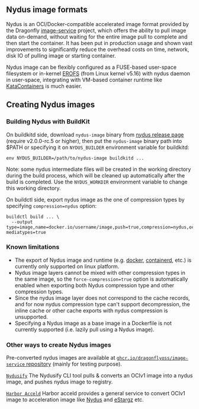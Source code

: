## Nydus image formats

Nydus is an OCI/Docker-compatible accelerated image format provided by the Dragonfly [image-service](https://github.com/dragonflyoss/image-service) project, which offers the ability to pull image data on-demand, without waiting for the entire image pull to complete and then start the container. It has been put in production usage and shown vast improvements to significantly reduce the overhead costs on time, network, disk IO of pulling image or starting container.

Nydus image can be flexibly configured as a FUSE-based user-space filesystem or in-kernel [EROFS](https://www.kernel.org/doc/html/latest/filesystems/erofs.html) (from Linux kernel v5.16) with nydus daemon in user-space, integrating with VM-based container runtime like [KataContainers](https://katacontainers.io/) is much easier.

## Creating Nydus images

### Building Nydus with BuildKit

On buildkitd side, download `nydus-image` binary from [nydus release page](https://github.com/dragonflyoss/image-service/releases) (require v2.0.0-rc.5 or higher), then put the `nydus-image` binary path into $PATH or specifying it on `NYDUS_BUILDER` environment variable for buildkitd:

```
env NYDUS_BUILDER=/path/to/nydus-image buildkitd ...
```

Note: some nydus intermediate files will be created in the working directory during the build process, which will be cleaned up automatically after the build is completed. Use the `NYDUS_WORKDIR` environment variable to change this working directory.

On buildctl side, export nydus image as the one of compression types by specifying `compression=nydus` option:

```
buildctl build ... \
  --output type=image,name=docker.io/username/image,push=true,compression=nydus,oci-mediatypes=true
```

### Known limitations

- The export of Nydus image and runtime (e.g. [docker](https://github.com/dragonflyoss/image-service/tree/master/contrib/docker-nydus-graphdriver), [containerd](https://github.com/containerd/nydus-snapshotter), etc.) is currently only supported on linux platform.
- Nydus image layers cannot be mixed with other compression types in the same image, so the `force-compression=true` option is automatically enabled when exporting both Nydus compression type and other compression types.
- Since the nydus image layer does not correspond to the cache records, and for now nydus compression type can't support decompression, the inline cache or other cache exports with nydus compression is unsupported.
- Specifying a Nydus image as a base image in a Dockerfile is not currently supported (i.e. lazily pull using a Nydus image).

### Other ways to create Nydus images

Pre-converted nydus images are available at [`ghcr.io/dragonflyoss/image-service` repository](https://github.com/orgs/dragonflyoss/packages?ecosystem=container) (mainly for testing purpose).

[`Nydusify`](https://github.com/dragonflyoss/image-service/blob/master/docs/nydusify.md) The Nydusify CLI tool pulls & converts an OCIv1 image into a nydus image, and pushes nydus image to registry.

[`Harbor Acceld`](https://github.com/goharbor/acceleration-service) Harbor acceld provides a general service to convert OCIv1 image to acceleration image like [Nydus](https://github.com/dragonflyoss/image-service) and [eStargz](https://github.com/containerd/stargz-snapshotter) etc.
